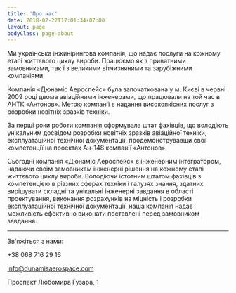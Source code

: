 ```yaml
---
title: 'Про нас'
date: 2018-02-22T17:01:34+07:00
layout: page
bodyClass: page-about
---
```


Ми українська інжинірингова компанія, що надає послуги на кожному етапі
життєвого циклу вироби. Працюємо як з приватними замовниками, так і з великими
вітчизняними та зарубіжними компаніями

Компанія «Дюнаміс Аероспейс» була започаткована у м. Києві в червні 2009 році
двома авіаційними інженерами, що працювали на той час в АНТК «Антонов». Метою
компанії є надання високоякісних послуг з розробки новітніх зразків техніки.

За перші роки роботи компанія сформувала штат фахівців, що володіють унікальним
досвідом розробки новітніх зразків авіаційної техніки, експлуатаційної
технічної документації, продемонструвавши свої компетенції на проектах Ан-148
компанії «Антонов».

Сьогодні компанія «Дюнаміс Аероспейс» є інженерним інтегратором, надаючи своїм
замовникам інженерні рішення на кожному етапі життєвого циклу вироби. Володіючи
істотним штатом фахівців з компетенцією в різзних сферах техніки і галузях
знання, здатних вирішувати складні та унікальні інженерні завдання в області
проектування, виконання розрахунків на міцність і розробки експлуатаційної
технічної документації, наша компанія надає можливість ефективно виконати
поставлені перед замовником завдання.

---
Зв'яжіться з нами:

+38 068 716 29 16

info@dunamisaerospace.com

Проспект Любомира Гузара, 1
